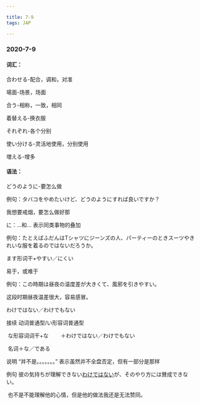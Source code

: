 ```yaml
---

title: 7-9
tags: JAP

---
```




### 2020-7-9

#### 词汇：

合わせる-配合，调和，对准

場面-场景，场面

合う-相称，一致，相同

着替える-换衣服

それぞれ-各个分别

使い分ける-灵活地使用，分别使用

増える-增多

#### 语法：

どうのように-要怎么做

例句：タバコをやめたいけど、どうのようにすれば良いですか？

我想要戒烟，要怎么做好那





に：...和... 表示同类事物的叠加

例句：たとえばふだんはTシャツにジーンズの人、パーティーのときスーツやきれいな服を着るのではないだろうか。





ます形词干+やすい／にくい　

易于，或难于

例句：この時期は昼夜の温度差が大きくて、風邪を引きやすい。

这段时期昼夜温差很大，容易感冒。





わけではない／わけでもない

接续 	动词普通型/い形容词普通型			

​			な形容词词干+な				　　＋わけではない／わけでもない

​			名词＋な／である

说明	“并不是。。。。。。。” 表示虽然并不全盘否定，但有一部分是那样

例句	彼の気持ちが理解できない<u>わけではない</u>が、そのやり方には賛成できない。

​	也不是不能理解他的心情，但是他的做法我还是无法赞同。



